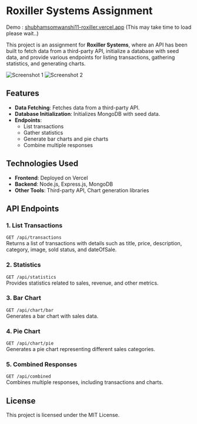 # Roxiller Systems Assignment 
Demo : [shubhamsomwanshi11-roxiller.vercel.app](https://shubhamsomwanshi11-roxiller.vercel.app)
(This may take time to load please wait..)

This project is an assignment for **Roxiller Systems**, where an API has been built to fetch data from a third-party API, initialize a database with seed data, and provide various endpoints for listing transactions, gathering statistics, and generating charts.

![Screenshot 1](https://drive.google.com/file/d/1F3t7mcauMrKvrMrtG5TdU3mwqcVAtE2U/preview)
![Screenshot 2](https://drive.google.com/file/d/130Msi2dhKei93CNTJnhb45cE0FqG_xkq/preview)


## Features
- **Data Fetching**: Fetches data from a third-party API.
- **Database Initialization**: Initializes MongoDB with seed data.
- **Endpoints**:
  - List transactions
  - Gather statistics
  - Generate bar charts and pie charts
  - Combine multiple responses
  
## Technologies Used
- **Frontend**: Deployed on Vercel
- **Backend**: Node.js, Express.js, MongoDB
- **Other Tools**: Third-party API, Chart generation libraries

## API Endpoints
### 1. List Transactions
`GET /api/transactions`  
Returns a list of transactions with details such as title, price, description, category, image, sold status, and dateOfSale.

### 2. Statistics
`GET /api/statistics`  
Provides statistics related to sales, revenue, and other metrics.

### 3. Bar Chart
`GET /api/chart/bar`  
Generates a bar chart with sales data.

### 4. Pie Chart
`GET /api/chart/pie`  
Generates a pie chart representing different sales categories.

### 5. Combined Responses
`GET /api/combined`  
Combines multiple responses, including transactions and charts.

## License
This project is licensed under the MIT License.

